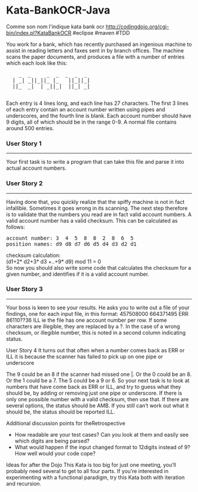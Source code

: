 Kata-BankOCR-Java
=================

Comme son nom l'indique kata bank ocr http://codingdojo.org/cgi-bin/index.pl?KataBankOCR #eclipse #maven #TDD

You work for a bank, which has recently purchased an ingenious machine to assist in reading letters and faxes sent in by branch offices. 
The machine scans the paper documents, and produces a file with a number of entries which each look like this:
<pre>
    _  _     _  _  _  _  _ 
  | _| _||_||_ |_   ||_||_|
  ||_  _|  | _||_|  ||_| _|
                           </pre>
Each entry is 4 lines long, and each line has 27 characters. The first 3 lines of each entry contain an account number written using pipes
and underscores, and the fourth line is blank. Each account number should have 9 digits, all of which should be in the range 0-9. 
A normal file contains around 500 entries.
<h3>User Story 1</h3>
<hr>
Your first task is to write a program that can take this file and parse it into actual account numbers.
<h3>User Story 2</h3><hr>
Having done that, you quickly realize that the spiffy machine is not in fact infallible. Sometimes it goes wrong in
its scanning. The next step therefore is to validate that the numbers you read are in fact valid account numbers.
A valid account number has a valid checksum. This can be calculated as follows:<br/>
 <pre>account number: 3  4  5  8  8  2  8  6  5
position names: d9 d8 d7 d6 d5 d4 d3 d2 d1</pre>
checksum calculation:<br/>
(d1+2* d2+3* d3 +..+9* d9) mod 11 = 0
<br/>
So now you should also write some code that calculates the checksum for a given number, and identifies if it is a valid account number.
<br/>
<h3>User Story 3</h3><hr>
Your boss is keen to see your results. He asks you to write out a file of your findings, one for each input file, in this format:
457508000 
664371495 ERR 
86110??36 ILL
ie the file has one account number per row. If some characters are illegible, they are replaced by a ?. 
In the case of a wrong checksum, or illegible number, this is noted in a second column indicating status.
 
User Story 4
It turns out that often when a number comes back as ERR or ILL it is because the scanner has failed to pick up on one pipe or underscore

The 9 could be an 8 if the scanner had missed one |. Or the 0 could be an 8. Or the 1 could be a 7. The 5 could be a 9 or 6. 
So your next task is to look at numbers that have come back as ERR or ILL, and try to guess what they should be, by adding
or removing just one pipe or underscore. If there is only one possible number with a valid checksum, then use that. 
If there are several options, the status should be AMB. If you still can’t work out what it should be, the status should be reported ILL.

Additional discussion points for theRetrospective
<ul>
<li>How readable are your test cases? Can you look at them and easily see which digits are being parsed?</li>
<li>What would happen if the input changed format to 12digits instead of 9? How well would your code cope?</li>
</ul>

Ideas for after the Dojo
This Kata is too big for just one meeting, you’ll probably need several to get to all four parts.
If you’re interested in experimenting with a functional paradigm, try this Kata both with iteration and recursion.

